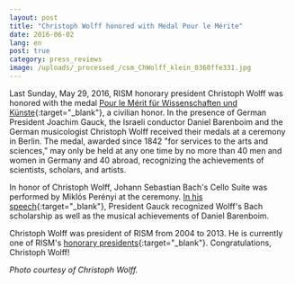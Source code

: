 ```yaml
---
layout: post
title: "Christoph Wolff honored with Medal Pour le Mérite"
date: 2016-06-02
lang: en
post: true
category: press_reviews
image: /uploads/_processed_/csm_ChWolff_klein_0360ffe331.jpg
---
```



Last Sunday, May 29, 2016, RISM honorary president Christoph Wolff was honored with the medal [Pour le Mérit für Wissenschaften und Künste](http://www.orden-pourlemerite.de/){:target="_blank"}, a civilian honor. In the presence of German President Joachim Gauck, the Israeli conductor Daniel Barenboim and the German musicologist Christoph Wolff received their medals at a ceremony in Berlin. The medal, awarded since 1842 "for services to the arts and sciences," may only be held at any one time by no more than 40 men and women in Germany and 40 abroad, recognizing the achievements of scientists, scholars, and artists.

In honor of Christoph Wolff, Johann Sebastian Bach's Cello Suite was performed by Miklós Perényi at the ceremony. [In his speech](http://www.bundespraesident.de/SharedDocs/Reden/DE/Joachim-Gauck/Reden/2016/05/160529-Orden-Pour-le-merite.html;jsessionid=D349DCB8FF0A15CA7AC15A6C54534BAE.2_cid388?nn=1891550){:target="_blank"}, President Gauck recognized Wolff's Bach scholarship as well as the musical achievements of Daniel Barenboim.

Christoph Wolff was president of RISM from 2004 to 2013. He is currently one of RISM's [honorary presidents](/self_representation/2014/11/14/christoph-wolff-named-honorary-president-of-rism.html){:target="_blank"}. Congratulations, Christoph Wolff!

_Photo courtesy of Christoph Wolff._







<script type="text/javascript">var switchTo5x=true;</script><script type="text/javascript" src="http://w.sharethis.com/button/buttons.js"></script><script type="text/javascript">stLight.options({publisher: "9b601438-1ce1-49d8-bfd7-9cff5df54c17", doNotHash: false, doNotCopy: false, hashAddressBar: false});</script>